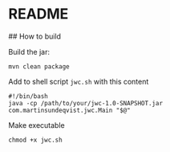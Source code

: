 # README

## How to build

Build the jar:
```
mvn clean package
```

Add to shell script `jwc.sh` with this content
```
#!/bin/bash
java -cp /path/to/your/jwc-1.0-SNAPSHOT.jar com.martinsundeqvist.jwc.Main "$@"
```

Make executable
```
chmod +x jwc.sh
```